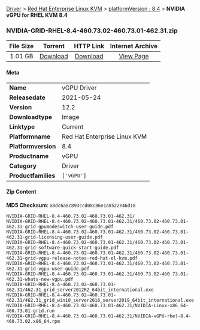 
[Driver](/README.md)  >  [Red Hat Enterprise Linux KVM](/index/Driver/Red_Hat_Enterprise_Linux_KVM.md)  >  [platformVersion : 8.4](/index/Driver/Red_Hat_Enterprise_Linux_KVM/8.4.md)  >  **NVIDIA vGPU for RHEL KVM 8.4**


### NVIDIA-GRID-RHEL-8.4-460.73.02-460.73.01-462.31.zip

| **File Size** | **Torrent**  | **HTTP Link** | **Internet Archive** |
|:-------------:|:------------:|:-------------:|:--------------------:|
| 1.01 GB |  [Download](https://archive.org/download/nvgpu_NVIDIA-GRID-RHEL-8.4-460.73.02-460.73.01-462.31.zip/nvgpu_NVIDIA-GRID-RHEL-8.4-460.73.02-460.73.01-462.31.zip_archive.torrent)       | [Download](https://archive.org/compress/nvgpu_NVIDIA-GRID-RHEL-8.4-460.73.02-460.73.01-462.31.zip) | [View Page](https://archive.org/details/nvgpu_NVIDIA-GRID-RHEL-8.4-460.73.02-460.73.01-462.31.zip)       |

#### Meta

<table>
<tr><td><strong>Name</strong></td><td>vGPU Driver</td></tr>
<tr><td><strong>Releasedate</strong></td><td>2021-05-24</td></tr>
<tr><td><strong>Version</strong></td><td>12.2</td></tr>
<tr><td><strong>Downloadtype</strong></td><td>Image</td></tr>
<tr><td><strong>Linktype</strong></td><td>Current</td></tr>
<tr><td><strong>Platformname</strong></td><td>Red Hat Enterprise Linux KVM</td></tr>
<tr><td><strong>Platformversion</strong></td><td>8.4</td></tr>
<tr><td><strong>Productname</strong></td><td>vGPU</td></tr>
<tr><td><strong>Category</strong></td><td>Driver</td></tr>
<tr><td><strong>Productfamilies</strong></td><td><code>['vGPU']</code></td></tr>
</table>

#### Zip Content

**MD5 Checksum**: `a8dc6a8c893ccd08c86e1a8522e46d18`

```text
NVIDIA-GRID-RHEL-8.4-460.73.02-460.73.01-462.31/
NVIDIA-GRID-RHEL-8.4-460.73.02-460.73.01-462.31/460.73.02-460.73.01-462.31-grid-gpumodeswitch-user-guide.pdf
NVIDIA-GRID-RHEL-8.4-460.73.02-460.73.01-462.31/460.73.02-460.73.01-462.31-grid-licensing-user-guide.pdf
NVIDIA-GRID-RHEL-8.4-460.73.02-460.73.01-462.31/460.73.02-460.73.01-462.31-grid-software-quick-start-guide.pdf
NVIDIA-GRID-RHEL-8.4-460.73.02-460.73.01-462.31/460.73.02-460.73.01-462.31-grid-vgpu-release-notes-red-hat-el-kvm.pdf
NVIDIA-GRID-RHEL-8.4-460.73.02-460.73.01-462.31/460.73.02-460.73.01-462.31-grid-vgpu-user-guide.pdf
NVIDIA-GRID-RHEL-8.4-460.73.02-460.73.01-462.31/460.73.02-460.73.01-462.31-whats-new-vgpu.pdf
NVIDIA-GRID-RHEL-8.4-460.73.02-460.73.01-462.31/462.31_grid_server2012R2_64bit_international.exe
NVIDIA-GRID-RHEL-8.4-460.73.02-460.73.01-462.31/462.31_grid_win10_server2016_server2019_64bit_international.exe
NVIDIA-GRID-RHEL-8.4-460.73.02-460.73.01-462.31/NVIDIA-Linux-x86_64-460.73.01-grid.run
NVIDIA-GRID-RHEL-8.4-460.73.02-460.73.01-462.31/NVIDIA-vGPU-rhel-8.4-460.73.02.x86_64.rpm
```